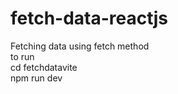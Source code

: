 # fetch-data-reactjs <br>
Fetching data using fetch method<br>
to run <br>
cd fetchdatavite <br>
npm run dev
